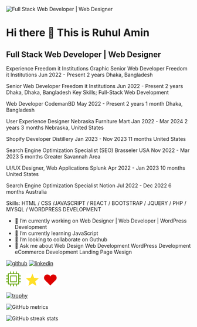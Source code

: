 ![Full Stack Web Developer | Web Designer](https://media.licdn.com/dms/image/D5616AQEP4o0Tr18KMw/profile-displaybackgroundimage-shrink_200_800/0/1710963178344?e=2147483647&v=beta&t=txtrB0x9Vo6Z4d4yqp5cvLPhToMUQeaTfmhWUtzmIZ8)

# Hi there 👋 This is Ruhul Amin
## Full Stack Web Developer | Web Designer


Experience Freedom it Institutions Graphic Senior Web Developer Freedom it Institutions Jun 2022 - Present 2 years Dhaka, Bangladesh

Senior Web Developer
Freedom it Institutions
Jun 2022 - Present 2 years
Dhaka, Dhaka, Bangladesh
Key Skills;
Full-Stack Web Development

Web Developer
CodemanBD
May 2022 - Present 2 years 1 month
Dhaka, Bangladesh

User Experience Designer
Nebraska Furniture Mart
Jan 2022 - Mar 2024 2 years 3 months
Nebraska, United States

Shopify Developer
Distillery
Jan 2023 - Nov 2023 11 months
United States

Search Engine Optimization Specialist (SEO)
Brasseler USA
Nov 2022 - Mar 2023 5 months
Greater Savannah Area

UI/UX Designer, Web Applications
Splunk
Apr 2022 - Jan 2023 10 months
United States

Search Engine Optimization Specialist
Notion
Jul 2022 - Dec 2022 6 months
Australia

Skills: HTML / CSS /JAVASCRIPT / REACT / BOOTSTRAP / JQUERY / PHP / MYSQL / WORDPRESS DEVELOPMENT

- 🔭 I’m currently working on Web Designer | Web Developer | WordPress Development 
- 🌱 I’m currently learning JavaScript 
- 👯 I’m looking to collaborate on Guthub 
- 💬 Ask me about Web Design Web Development WordPress Development eCommerce Development Landing Page Wesign 


[<img src='https://cdn.jsdelivr.net/npm/simple-icons@3.0.1/icons/github.svg' alt='github' height='40'>](https://github.com/RUHUL-AMIN1987)  [<img src='https://cdn.jsdelivr.net/npm/simple-icons@3.0.1/icons/linkedin.svg' alt='linkedin' height='40'>](https://www.linkedin.com/in/ruhul-amin-ruhul-amin//)  

<a href='https://docs.github.com/en/developers'><img src='https://raw.githubusercontent.com/acervenky/animated-github-badges/master/assets/devbadge.gif' width='40' height='40'></a> <a href='https://stars.github.com/'><img src='https://raw.githubusercontent.com/acervenky/animated-github-badges/master/assets/starbadge.gif' width='35' height='35'></a> <a href='https://docs.github.com/en/github/supporting-the-open-source-community-with-github-sponsors'><img src='https://raw.githubusercontent.com/acervenky/animated-github-badges/master/assets/sponsorbadge.gif' width='35' height='35'></a> 

[![trophy](https://github-profile-trophy.vercel.app/?username=https://github.com/RUHUL-AMIN1987)](https://github.com/ryo-ma/github-profile-trophy)

![GitHub metrics](https://metrics.lecoq.io/https://github.com/RUHUL-AMIN1987)  

![GitHub streak stats](https://streak-stats.demolab.com/?user=https://github.com/RUHUL-AMIN1987)  

